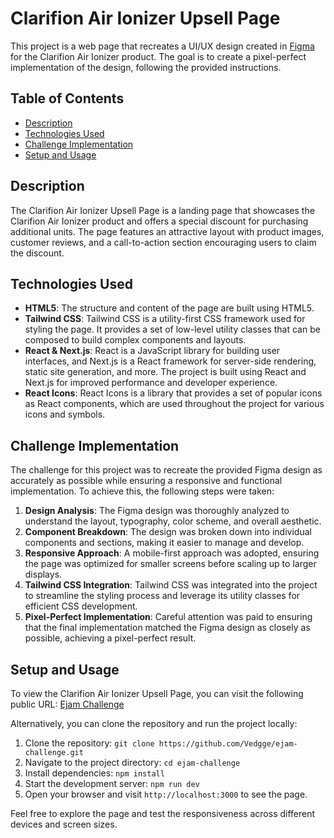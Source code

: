 # Clarifion Air Ionizer Upsell Page

This project is a web page that recreates a UI/UX design created in [Figma](https://www.figma.com/file/gHf56mhtFr0lXky0poofoQ/ejam---Clarifion-Upsell-[-Client-V-]-(Copy)?type=design&node-id=0-1&mode=design&t=uOnD1Kyo4FjJst1o-0) for the Clarifion Air Ionizer product. The goal is to create a pixel-perfect implementation of the design, following the provided instructions.

## Table of Contents

- [Description](#description)
- [Technologies Used](#technologies-used)
- [Challenge Implementation](#challenge-implementation)
- [Setup and Usage](#setup-and-usage)

## Description

The Clarifion Air Ionizer Upsell Page is a landing page that showcases the Clarifion Air Ionizer product and offers a special discount for purchasing additional units. The page features an attractive layout with product images, customer reviews, and a call-to-action section encouraging users to claim the discount.

## Technologies Used

- **HTML5**: The structure and content of the page are built using HTML5.
- **Tailwind CSS**: Tailwind CSS is a utility-first CSS framework used for styling the page. It provides a set of low-level utility classes that can be composed to build complex components and layouts.
- **React & Next.js**: React is a JavaScript library for building user interfaces, and Next.js is a React framework for server-side rendering, static site generation, and more. The project is built using React and Next.js for improved performance and developer experience.
- **React Icons**: React Icons is a library that provides a set of popular icons as React components, which are used throughout the project for various icons and symbols.

## Challenge Implementation

The challenge for this project was to recreate the provided Figma design as accurately as possible while ensuring a responsive and functional implementation. To achieve this, the following steps were taken:

1. **Design Analysis**: The Figma design was thoroughly analyzed to understand the layout, typography, color scheme, and overall aesthetic.
2. **Component Breakdown**: The design was broken down into individual components and sections, making it easier to manage and develop.
3. **Responsive Approach**: A mobile-first approach was adopted, ensuring the page was optimized for smaller screens before scaling up to larger displays.
4. **Tailwind CSS Integration**: Tailwind CSS was integrated into the project to streamline the styling process and leverage its utility classes for efficient CSS development.
5. **Pixel-Perfect Implementation**: Careful attention was paid to ensuring that the final implementation matched the Figma design as closely as possible, achieving a pixel-perfect result.

## Setup and Usage

To view the Clarifion Air Ionizer Upsell Page, you can visit the following public URL: [Ejam Challenge](https://facundo-ejam-challenge.vercel.app/)

Alternatively, you can clone the repository and run the project locally:

1. Clone the repository: `git clone https://github.com/Vedgge/ejam-challenge.git`
2. Navigate to the project directory: `cd ejam-challenge`
3. Install dependencies: `npm install`
4. Start the development server: `npm run dev`
5. Open your browser and visit `http://localhost:3000` to see the page.

Feel free to explore the page and test the responsiveness across different devices and screen sizes.
